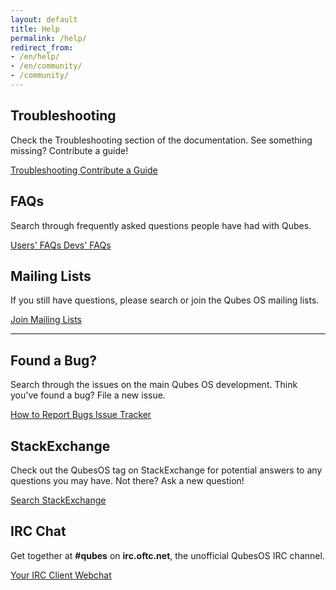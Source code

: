```yaml
---
layout: default
title: Help
permalink: /help/
redirect_from:
- /en/help/
- /en/community/
- /community/
---
```



<div class="row">
  <div class="col-lg-4 col-md-4 col-sm-12">
    <h2>Troubleshooting</h2>
    <p>Check the Troubleshooting section of the documentation. See something missing? Contribute a guide!</p>
    <a href="/doc/#troubleshooting" class="btn btn-primary">
      <i class="fa fa-book"></i> Troubleshooting
    </a>
    <a href="/doc/doc-guidelines/" class="btn btn-primary">
      <i class="fa fa-pencil-square-o"></i> Contribute a Guide
    </a>
  </div>
  <div class="col-lg-4 col-md-4 col-sm-12">
    <h2>FAQs</h2>
    <p>Search through frequently asked questions people have had with Qubes.</p>
    <a href="/doc/user-faq/" class="btn btn-primary">
     <i class="fa fa-question-circle"></i> Users' FAQs
    </a>
    <a href="/doc/devel-faq/" class="btn btn-primary">
     <i class="fa fa-question-circle"></i> Devs' FAQs
    </a>
  </div>
  <div class="col-lg-4 col-md-4 col-sm-12">
    <h2>Mailing Lists</h2>
    <p>If you still have questions, please search or join the Qubes OS mailing lists.</p>
    <a href="/mailing-lists/" class="btn btn-primary">
     <i class="fa fa-envelope-o"></i> Join Mailing Lists
    </a>
  </div>
</div>
<div class="clearfix"></div>
<hr class="more-top more-bottom">
<div class="row">
  <div class="col-lg-4 col-md-4 col-sm-12">
    <h2>Found a Bug?</h2>
    <p>Search through the issues on the main Qubes OS development. Think you've
    found a bug? File a new issue.</p>
    <a href="/doc/reporting-bugs/" class="btn btn-primary">
      <i class="fa fa-bug"></i> How to Report Bugs
    </a>
    <a href="https://github.com/QubesOS/qubes-issues/issues" class="btn btn-primary">
      <i class="fa fa-list"></i> Issue Tracker
    </a>
  </div>
  <div class="col-lg-4 col-md-4 col-sm-12">
    <h2>StackExchange</h2>
    <p>Check out the QubesOS tag on StackExchange for potential answers to any questions you may have. Not there? Ask a new question!</p>
    <a href="https://stackexchange.com/search?q=qubes" class="btn btn-primary">
      <i class="fa fa-stack-overflow"></i> Search StackExchange
    </a>
  </div>
  <div class="col-lg-4 col-md-4 col-sm-12">
    <h2>IRC Chat</h2>
    <p>
    Get together at <strong>#qubes</strong> on <strong>irc.oftc.net</strong>, the unofficial
    QubesOS IRC channel.</p>
    <a href="irc:irc.oftc.net:6697/qubes" class="btn btn-primary">
      <i class="fa fa-comment"></i> Your IRC Client
    </a>
    <a href="https://webchat.oftc.net/?channels=qubes" class="btn btn-primary">
      <i class="fa fa-link"></i> Webchat
    </a>
  </div>
</div>
